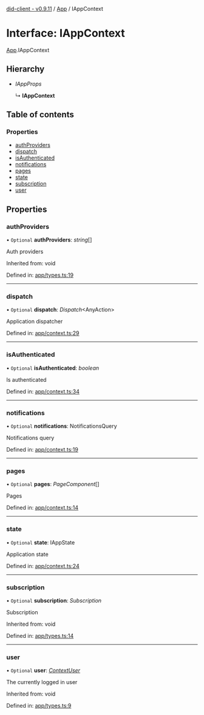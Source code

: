 [did-client - v0.9.11](../README.md) / [App](../modules/app.md) / IAppContext

# Interface: IAppContext

[App](../modules/app.md).IAppContext

## Hierarchy

* *IAppProps*

  ↳ **IAppContext**

## Table of contents

### Properties

- [authProviders](app.iappcontext.md#authproviders)
- [dispatch](app.iappcontext.md#dispatch)
- [isAuthenticated](app.iappcontext.md#isauthenticated)
- [notifications](app.iappcontext.md#notifications)
- [pages](app.iappcontext.md#pages)
- [state](app.iappcontext.md#state)
- [subscription](app.iappcontext.md#subscription)
- [user](app.iappcontext.md#user)

## Properties

### authProviders

• `Optional` **authProviders**: *string*[]

Auth providers

Inherited from: void

Defined in: [app/types.ts:19](https://github.com/Puzzlepart/did/blob/dev/client/app/types.ts#L19)

___

### dispatch

• `Optional` **dispatch**: *Dispatch*<AnyAction\>

Application dispatcher

Defined in: [app/context.ts:29](https://github.com/Puzzlepart/did/blob/dev/client/app/context.ts#L29)

___

### isAuthenticated

• `Optional` **isAuthenticated**: *boolean*

Is authenticated

Defined in: [app/context.ts:34](https://github.com/Puzzlepart/did/blob/dev/client/app/context.ts#L34)

___

### notifications

• `Optional` **notifications**: NotificationsQuery

Notifications query

Defined in: [app/context.ts:19](https://github.com/Puzzlepart/did/blob/dev/client/app/context.ts#L19)

___

### pages

• `Optional` **pages**: *PageComponent*[]

Pages

Defined in: [app/context.ts:14](https://github.com/Puzzlepart/did/blob/dev/client/app/context.ts#L14)

___

### state

• `Optional` **state**: IAppState

Application state

Defined in: [app/context.ts:24](https://github.com/Puzzlepart/did/blob/dev/client/app/context.ts#L24)

___

### subscription

• `Optional` **subscription**: *Subscription*

Subscription

Inherited from: void

Defined in: [app/types.ts:14](https://github.com/Puzzlepart/did/blob/dev/client/app/types.ts#L14)

___

### user

• `Optional` **user**: [*ContextUser*](../classes/app.contextuser.md)

The currently logged in user

Inherited from: void

Defined in: [app/types.ts:9](https://github.com/Puzzlepart/did/blob/dev/client/app/types.ts#L9)

